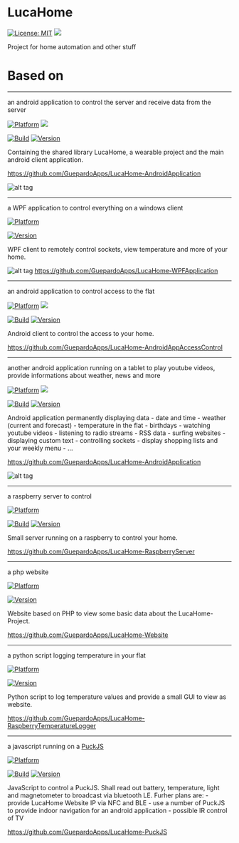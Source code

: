 # LucaHome

[![License: MIT](https://img.shields.io/badge/License-MIT-blue.svg)](https://opensource.org/licenses/MIT)
<a target="_blank" href="https://www.paypal.me/GuepardoApps" title="Donate using PayPal"><img src="https://img.shields.io/badge/paypal-donate-blue.svg" /></a>

Project for home automation and other stuff

# Based on

---
	
an android application to control the server and receive data from the server

[![Platform](https://img.shields.io/badge/platform-Android-blue.svg)](https://www.android.com)
<a target="_blank" href="https://android-arsenal.com/api?level=21" title="API21+"><img src="https://img.shields.io/badge/API-21+-blue.svg" /></a>

[![Build](https://img.shields.io/badge/build-passing-green.svg)](https://github.com/GuepardoApps/LucaHome-AndroidApplication)
[![Version](https://img.shields.io/badge/version-v4.4.4.170923-blue.svg)](https://github.com/GuepardoApps/LucaHome-AndroidApplication)

Containing the shared library LucaHome, a wearable project and the main android client application.

https://github.com/GuepardoApps/LucaHome-AndroidApplication

![alt tag](https://github.com/GuepardoApps/LucaHome-AndroidApplication/blob/master/screenshots/header_001.png)

---

a WPF application to control everything on a windows client

[![Platform](https://img.shields.io/badge/platform-Windows10-blue.svg)](https://de.wikipedia.org/wiki/Microsoft_Windows_10)

[![Version](https://img.shields.io/badge/version-v1.3.4.17269-green.svg)](https://github.com/GuepardoApps/LucaHome-WPFApplication)

WPF client to remotely control sockets, view temperature and more of your home.

![alt tag](https://github.com/GuepardoApps/LucaHome-WPFApplication/blob/master/screenshots/img002.png)
https://github.com/GuepardoApps/LucaHome-WPFApplication

---
	
an android application to control access to the flat

[![Platform](https://img.shields.io/badge/platform-Android-blue.svg)](https://www.android.com)
<a target="_blank" href="https://android-arsenal.com/api?level=21" title="API21+"><img src="https://img.shields.io/badge/API-21+-blue.svg" /></a>

[![Build](https://img.shields.io/badge/build-passing-green.svg)](https://github.com/GuepardoApps/LucaHome-AndroidAppAccessControl/blob/master/builds)
[![Version](https://img.shields.io/badge/version-v0.8.0.170630-blue.svg)](https://github.com/GuepardoApps/LucaHome-AndroidAppAccessControl/blob/master/builds)

Android client to control the access to your home.

https://github.com/GuepardoApps/LucaHome-AndroidAppAccessControl

---

another android application running on a tablet to play youtube videos, provide informations about weather, news and more
	
[![Platform](https://img.shields.io/badge/platform-Android-blue.svg)](https://www.android.com)
<a target="_blank" href="https://android-arsenal.com/api?level=24" title="API24+"><img src="https://img.shields.io/badge/API-24+-blue.svg" /></a>

[![Build](https://img.shields.io/badge/build-passing-green.svg)](https://github.com/GuepardoApps/AndroidApplication)
[![Version](https://img.shields.io/badge/version-v2.0.2.170923-blue.svg)](https://github.com/GuepardoApps/AndroidApplication)

Android application permanently displaying data
	- date and time
	- weather (current and forecast)
	- temperature in the flat
	- birthdays
	- watching youtube videos
	- listening to radio streams
	- RSS data
	- surfing websites
	- displaying custom text
	- controlling sockets
	- display shopping lists and your weekly menu
	- ...

https://github.com/GuepardoApps/LucaHome-AndroidApplication

![alt tag](https://github.com/GuepardoApps/LucaHome-AndroidApplication/blob/master/screenshots/header_mediamirror_001.png)
	
---

a raspberry server to control

[![Platform](https://img.shields.io/badge/platform-Raspberry-blue.svg)](https://www.raspberrypi.org/)

[![Build](https://img.shields.io/badge/build-passing-green.svg)](https://github.com/GuepardoApps/LucaHome-RaspberryServer)
[![Version](https://img.shields.io/badge/version-v4.0.8.170915-blue.svg)](https://github.com/GuepardoApps/LucaHome-RaspberryServer)

Small server running on a raspberry to control your home.

https://github.com/GuepardoApps/LucaHome-RaspberryServer
	
---

a php website

[![Platform](https://img.shields.io/badge/platform-Raspberry-blue.svg)](https://www.raspberrypi.org/)

[![Version](https://img.shields.io/badge/version-v4.0.6.170812-blue.svg)](https://github.com/GuepardoApps/LucaHome-Website)

Website based on PHP to view some basic data about the LucaHome-Project.

https://github.com/GuepardoApps/LucaHome-Website

---

a python script logging temperature in your flat

[![Platform](https://img.shields.io/badge/platform-Raspberry-blue.svg)](https://www.raspberrypi.org/)

[![Version](https://img.shields.io/badge/version-v1.0.4.170408-blue.svg)](https://github.com/GuepardoApps/LucaHome-RaspberryTemperatureLogger)

Python script to log temperature values and provide a small GUI to view as website.

https://github.com/GuepardoApps/LucaHome-RaspberryTemperatureLogger

---

a javascript running on a [PuckJS](https://www.puck-js.com/)

[![Platform](https://img.shields.io/badge/platform-PuckJS-yellow.svg)](http://www.puck-js.com/)

[![Build](https://img.shields.io/badge/build-na-yellow.svg)](https://github.com/GuepardoApps/LucaHome-PuckJS)
[![Version](https://img.shields.io/badge/version-v0.0.1.170703-blue.svg)](https://github.com/GuepardoApps/LucaHome-PuckJS)

JavaScript to control a PuckJS. Shall read out battery, temperature, light and magnetometer to broadcast via bluetooth LE.
Furher plans are:
	-	provide LucaHome Website IP via NFC and BLE
	-	use a number of PuckJS to provide indoor navigation for an android application
	-	possible IR control of TV

https://github.com/GuepardoApps/LucaHome-PuckJS
